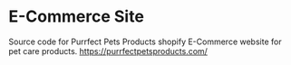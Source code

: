 # E-Commerce Site
Source code for Purrfect Pets Products shopify E-Commerce website for pet care products.
https://purrfectpetsproducts.com/ 
